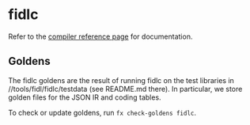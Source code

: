 # fidlc

Refer to the [compiler
reference page](https://fuchsia.dev/fuchsia-src/development/languages/fidl/reference/compiler#compiler_internals) for
documentation.

## Goldens

The fidlc goldens are the result of running fidlc on the test libraries in
//tools/fidl/fidlc/testdata (see README.md there). In particular, we store
golden files for the JSON IR and coding tables.

To check or update goldens, run `fx check-goldens fidlc`.
